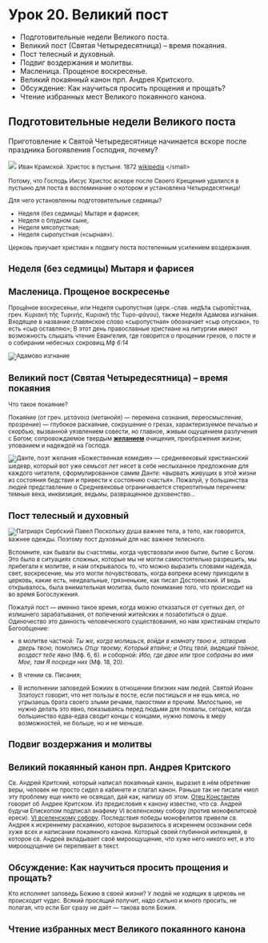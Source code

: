 # Урок 20. Великий пост
- Подготовительные недели Великого поста. 
- Великий пост (Святая Четыредесятница) – время покаяния. 
- Пост телесный и духовный. 
- Подвиг воздержания и молитвы. 
- Масленица. Прощеное воскресенье. 
- Великий покаянный канон прп. Андрея Критского. 
- Обсуждение: Как научиться просить прощения и прощать? 
- Чтение избранных мест Великого покаянного канона.

## Подготовительные недели Великого поста
Приготовление к Святой Четыредесятнице начинается вскоре после праздника Богоявления Господня, почему? 

![](https://upload.wikimedia.org/wikipedia/commons/8/8a/Kramskoi_Christ_dans_le_d%C3%A9sert.jpg)
<small>Иван Крамской. Христос в пустыне. 1872 [wikipedia](https://ru.wikipedia.org/wiki/%D0%A5%D1%80%D0%B8%D1%81%D1%82%D0%BE%D1%81_%D0%B2_%D0%BF%D1%83%D1%81%D1%82%D1%8B%D0%BD%D0%B5_(%D0%BA%D0%B0%D1%80%D1%82%D0%B8%D0%BD%D0%B0_%D0%9A%D1%80%D0%B0%D0%BC%D1%81%D0%BA%D0%BE%D0%B3%D0%BE))
</small>

Потому, что Господь Иисус Христос вскоре после Своего Крещения удалился в пустыню для поста в воспоминание о котором и установлена Четыредесятница!

Для чего установленны подготовительные седмицы?


* Неделя (без седмицы) Мытаря и фарисея; 
* Неделя о блудном сыне, 
* Неделя мясопустная;
* Неделя сыропустная («сырная»).

Церковь приучает христиан к подвигу поста постепенным усилением воздержания.
## Неделя (без седмицы) Мытаря и фарисея


## Масленица. Прощеное воскресенье
Прощёное воскресе́нье, или Неде́ля сыропу́стная (церк.-слав. недѣ́лѧ сыропꙋ́стнаѧ, греч. Κυριακή τῆς Τυρινής, Κυριακή τῆς Τυρο-φάγου), также Неде́ля Ада́мова изгна́ния. Входящее в название славянское слово «сыропустная» обозначает «сыр опускаю», то есть «сыр оставляю»; В этот день православные христиане на литургии имеют возможность слышать чтение Евангелия, где говорится о прощении грехов, о посте и о собирании небесных сокровищ _Мф 6:14_

![Адамово изгнание](https://upload.wikimedia.org/wikipedia/commons/f/fc/Garden_of_eden_mosaic.jpg)

<!--ujF9JjgsYK2Lg); паполь от сайта по теологии--> 

## Великий пост (Святая Четыредесятница) – время покаяния
Что такое покаяние? 

Покая́ние (от греч. μετάνοια (метанойя) — перемена сознания, переосмысление, прозрение) — глубокое раскаяние, сокрушение о грехах, характеризуемое печалью и скорбью, вызванной уязвлением совести, но главное, живым ощущением разлучения с Богом; сопровождаемое твердым **[желанием](dante)** очищения, преображения жизни; упованием и надеждой на Господа. 

![Данте, поэт желания](https://blog.predanie.ru/wp-content/uploads/2021/09/Dante-Aligeri.-Freska-raboty-Domeniko-di-Mikelino.-1465.jpg) «Божественная комедия» — средневековый христианский шедевр, который вот уже семьсот лет несет в себе неслыханное предложение для каждого читателя, сформулированное самим Данте: «вырвать живущих в этой жизни из состояния бедствия и привести к состоянию счастья». Пожалуй, у большинства людей представление о Средневековье ограничивается стереотипным перечнем: темные века, инквизиция, ведьмы, развращенное духовенство…

## Пост телесный и духовный
![ Патриарх Сербский Павел ](https://monastery.ru/upload/iblock/6b0/6b0873846c050974358178b52ed68a6e.jpg)
Поскольку душа важнее тела, а тело, как говорится, важнее одежды. Поэтому пост духовный для нас важнее телесного.

Вспомните, как бывали вы счастливы, когда чувствовали иное бытие, бытие с Богом. Это было в ситуациях сложных, которые мы не могли самостоятельно разрешить, мы прибегали к молитве, и нам открывалось то, что можно выразить словами надежда, свет, воскресение, мы это могли почувствовать, когда вопреки всему приходили в церковь, какие есть, неидеальные, грязненькие, как писал Достоевский. И ведь открывалось, была внимательная молитва, было понимание того, что происходит на во время Богослужения. 

Пожалуй пост — именно такое время, когда можно отказаться от суетных дел, от излишнего зарабатывания, от попечений житейских и позаботиться о душе. Одиночество это данность человеческого существования, но нам христианам открыто Богообщение: 
- в молитве частной: _Ты же, когда молишься, войди в комнату твою и, затворив дверь твою, помолись Отцу твоему, Который втайне; и Отец твой, видящий тайное, воздаст тебе явно_ (Мф. 6, 6). и соборной: _Ибо, где двое или трое собраны во имя Мое, там Я посреди них_ (Мф. 18, 20).

- В чтении св. Писания; 

- В исполнении заповедей Божиих в отношении близких нам людей. Святой Иоанн Златоуст говорит, что нет пользы в посте, если постишься и не ешь мяса, но угрызаешь брата своего злыми речами, пакостями и прочим. Милостыню, не нужно делать это явно, показываясь перед людьми для похвалы, сегодня, когда большинство едва-едва сводит концы с концами, нужно помочь в меру возможностей, не больше, но и не меньше.

## Подвиг воздержания и молитвы 

## Великий покаянный канон прп. Андрея Критского
Св. Андрей Критский, который написал покаянный канон, выразил в нём обретение веры, человек не просто сидел в кабинете и слагал канон. Раньше так не писали «мол эту проблему еще никто не освящал, дай как, напишу об этом. [Отец Константин](https://www.youtube.com/watch?v=FJzGuAkfTu0) говорит об Андрее Критском. Из предисловия к канону известно, что св. Андрей будучи Епископом подписал анафему VI вселенскому собору (против монофелитской ереси). 
[VI вселенскому собору](https://drevo-info.ru/images/003/012826.jpg). Последствия победы монофелитов  привели св. Андрея к искреннему раскаянию, которое выразилось в искреннем осознании себя хуже всех и написании покаянного канона. Который своей глубинной интенцией, в которое св. Андрей вкладывает своё мироощущение, что хуже него никого нет, и это мироощущение он переливает в текст. 

## Обсуждение: Как научиться просить прощения и прощать? 
Кто исполняет заповедь Божию в своей жизни? У людей не ходящих в церковь не происходит чудес. Всякий просящий получит, надо сильно и много просить, не полагая, что если Бог сразу не даёт — такова воля Божия.
## Чтение избранных мест Великого покаянного канона